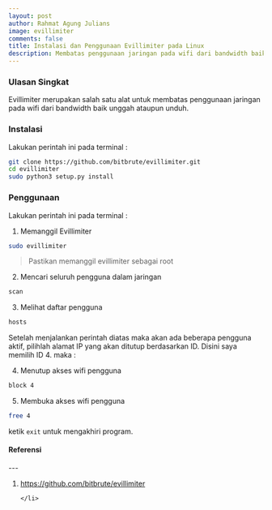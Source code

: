 ```yaml
---
layout: post
author: Rahmat Agung Julians
image: evillimiter
comments: false
title: Instalasi dan Penggunaan Evillimiter pada Linux
description: Membatas penggunaan jaringan pada wifi dari bandwidth baik unggah ataupun unduh.
---
```


### Ulasan Singkat
Evillimiter merupakan salah satu alat untuk membatas penggunaan jaringan pada wifi dari bandwidth baik unggah ataupun unduh.

### Instalasi
Lakukan perintah ini pada terminal :
```bash
git clone https://github.com/bitbrute/evillimiter.git
cd evillimiter
sudo python3 setup.py install
```

### Penggunaan
Lakukan perintah ini pada terminal :
1. Memanggil Evillimiter
```bash
sudo evillimiter
```
> Pastikan memanggil evillimiter sebagai root
2. Mencari seluruh pengguna dalam jaringan
```bash
scan
```
3. Melihat daftar pengguna 
```bash
hosts
```
Setelah menjalankan perintah diatas maka akan ada beberapa pengguna aktif, pilihlah alamat IP yang akan ditutup berdasarkan ID.
Disini saya memilih ID 4. maka :

4. Menutup akses wifi pengguna
```bash
block 4
```
5. Membuka akses wifi pengguna
```bash
free 4
```

ketik `exit` untuk mengakhiri program.


<h4><b>Referensi</b></h4> 
--- 
<ol class="referensi">
    <li>
        <a href="https://github.com/bitbrute/evillimiter">https://github.com/bitbrute/evillimiter</a>
        
    </li>
</ol>
